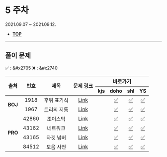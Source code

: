 # 5 주차
2021.09.07 ~ 2021.09.12.

* [**TOP**](../README.md)

---
## 풀이 문제
:white_check_mark: : &#x2705    :x: : &#x2740
<table>
    <thead>
        <tr>
            <th rowspan="2"> 출처 </th>
            <th rowspan="2"> 번호 </th>
            <th rowspan="2"> 제목 </th>
            <th rowspan="2"> 문제 링크 </th>
            <th colspan="4" style="text-align:center;">바로가기</th>
        </tr>
        <tr>
            <th>kjs</th>
            <th>doho</th>
            <th>shl</th>
            <th>YS</th>
        </tr>
    </thead>
    <tbody>
        <tr>
            <td rowspan="2" align="center"><b>BOJ</b></td>
            <td align="center">1918</td>
            <td align="center">후위 표기식</td>
            <td align="center"><a href="https://www.acmicpc.net/problem/1918">Link</a></td>
            <td align="center"><a href=""> </a></td>
            <td align="center"><a href="doho/boj_1918.java">&#x2705 </a></td>
            <td align="center"><a href="sohyeon/BOJ_1918.java"> &#x2705</a></td>
            <td align="center"><a href="YS/boj_1918.java">&#x2705 </a></td>
        </tr>
        <tr>
            <td align="center">1967</td>
            <td align="center">트리의 지름</td>
            <td align="center"><a href="https://www.acmicpc.net/problem/1967">Link</a></td>
            <td align="center"><a href=""> </a></td>
            <td align="center"><a href="doho/boj_1967.java"> &#x2705</a></td>
            <td align="center"><a href="sohyeon/BOJ_1967.java"> &#x2705</a></td>
            <td align="center"><a href="YS/boj_1967.java">&#x2705 </a></td>
        </tr>
        <tr>
            <td rowspan="4" align="center"><b>PRO</b></td>
            <td align="center">42860</td>
            <td align="center">조이스틱</td>
            <td align="center"><a href="https://programmers.co.kr/learn/courses/30/lessons/42860">Link</a></td>
            <td align="center"><a href=""> </a></td>
            <td align="center"><a href="doho/pro_42860.java">&#x2705 </a></td>
            <td align="center"><a href="sohyeon/Programmers_42860.java"> &#x2705</a></td>
            <td align="center"><a href="YS/pro_조이스틱.java">&#x2705 </a></td>
        </tr>
        <tr>
            <td align="center">43162</td>
            <td align="center">네트워크</td>
            <td align="center"><a href="https://programmers.co.kr/learn/courses/30/lessons/43162">Link</a></td>
            <td align="center"><a href=""> </a></td>
            <td align="center"><a href="doho/pro_43162.java">&#x2705 </a></td>
            <td align="center"><a href="sohyeon/Programmers_43162.java"> &#x2705</a></td>
            <td align="center"><a href="YS/pro_네트워크.java">&#x2705 </a></td>
        </tr>
        <tr>
            <td align="center">43165</td>
            <td align="center">타겟 넘버</td>
            <td align="center"><a href="https://programmers.co.kr/learn/courses/30/lessons/43165">Link</a></td>
            <td align="center"><a href=""> </a></td>
            <td align="center"><a href="doho/pro_43165.java">&#x2705 </a></td>
            <td align="center"><a href="sohyeon/Programmers_43165.java">&#x2705 </a></td>
            <td align="center"><a href="YS/pro_타겟넘버.java">&#x2705 </a></td>
        </tr>
        <tr>
            <td align="center">84512</td>
            <td align="center">모음 사전</td>
            <td align="center"><a href="https://programmers.co.kr/learn/courses/30/lessons/84512">Link</a></td>
            <td align="center"><a href=""> </a></td>
            <td align="center"><a href="doho/pro_84512.java">&#x2705 </a></td>
            <td align="center"><a href="sohyeon/Programmers_84512.java">&#x2705 </a></td>
            <td align="center"><a href="YS/pro_5week.java">&#x2705 </a></td>
        </tr>
    </tbody>
</table>
